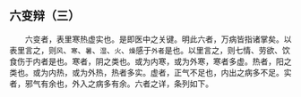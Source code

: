 ## 六变辩（三）


&emsp;&emsp;六变者，表里寒热虚实也。是即医中之关键。明此六者，万病皆指诸掌矣。以表里言之，则`风`、`寒`、`暑`、`湿`、`火`、`燥`感于`外者`是也。以里言之，则七情、劳欲、饮食伤于内者是也。寒者，阴之类也。或为内寒，或为外寒，寒者多虚。热者，阳之类也。或为内热，或为外热，热者多实。虚者，正气不足也，内出之病多不足。实者，邪气有余也，外入之病多有余。六者之详，条列如下。


